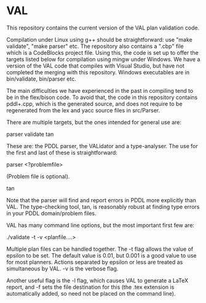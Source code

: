 VAL
===

This repository contains the current version of the VAL plan validation code. 

Compilation under Linux using g++ should be straightforward: use "make validate", "make parser" etc. The repository also contains a ".cbp" file which is a CodeBlocks project file. Using this, the code is set up to offer the targets listed below for compilation using mingw under Windows. We have a version of the VAL code that compiles with Visual Studio, but have not completed the merging with this repository. Windows executables are in bin/validate, bin/parser etc.

The main difficulties we have experienced in the past in compiling tend to be in the flex/bison code. To avoid that, the code in this repository contains pddl+.cpp, which is the generated source, and does not require to be regenerated from the lex and yacc source files in src/Parser. 



There are multiple targets, but the ones intended for general use are:

parser
validate
tan

These are: the PDDL parser, the VALidator and a type-analyser. The use for the first and last of these is straightforward:

parser <domainfile> <?problemfile>

(Problem file is optional).

tan <domainfile> <problemfile>

Note that the parser will find and report errors in PDDL more explicitly than VAL. The type-checking tool, tan, is reasonably robust at finding type errors in your PDDL domain/problem files.

VAL has many command line options, but the most important first few are:

./validate -t <number> -v <domainfile> <problemfile> <planfile....>

Multiple plan files can be handled together. The -t flag allows the value of epsilon to be set. The default value is 0.01, but 0.001 is a good value to use for most planners. Actions separated by epsilon or less are treated as simultaneous by VAL. -v is the verbose flag. 

Another useful flag is the -l flag, which causes VAL to generate a LaTeX report, and -f <file> sets the file destination for this (the .tex extension is automatically added, so need not be placed on the command line).


